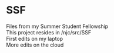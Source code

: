 # SSF
Files from my Summer Student Fellowship  
This project resides in /njc/src/SSF  
First edits on my laptop  
More edits on the cloud
